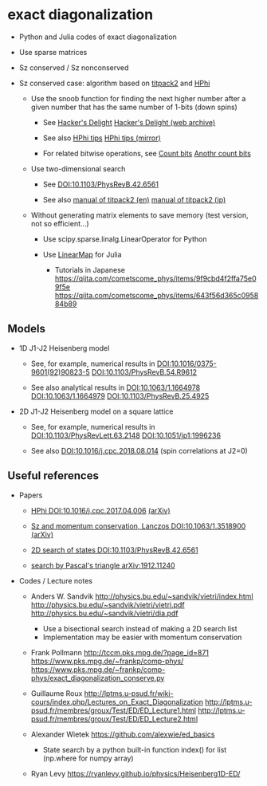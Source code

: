 # exact diagonalization

* Python and Julia codes of exact diagonalization

* Use sparse matrices

* Sz conserved / Sz nonconserved

* Sz conserved case: algorithm based on
  [titpack2](http://www.qa.iir.titech.ac.jp/~nishimori/titpack2_new/index-e.html)
  and
  [HPhi](https://github.com/issp-center-dev/HPhi)

  * Use the snoob function for finding the next higher number after a given number that has the same number of 1-bits (down spins)

    * See
      [Hacker's Delight](https://www.hackersdelight.org/hdcodetxt/snoob.c.txt)
      [Hacker's Delight (web archive)](http://web.archive.org/web/20190109000030/https://www.hackersdelight.org/hdcodetxt/snoob.c.txt)

    * See also [HPhi tips](http://www.pasums.issp.u-tokyo.ac.jp/wp-content/themes/HPhi/media/develop/tips.pdf)
      [HPhi tips (mirror)](http://issp-center-dev.github.io/HPhi/develop/tips.pdf)

    * For related bitwise operations, see
      [Count bits](http://graphics.stanford.edu/~seander/bithacks.html#CountBitsSetParallel)
      [Anothr count bits](https://stackoverflow.com/questions/9829578/fast-way-of-counting-non-zero-bits-in-positive-integer)

  * Use two-dimensional search

    * See [DOI:10.1103/PhysRevB.42.6561](https://doi.org/10.1103/PhysRevB.42.6561)

    * See also
      [manual of titpack2 (en)](http://www.qa.iir.titech.ac.jp/~nishimori/titpack2_new/index-e.html)
      [manual of titpack2 (jp)](http://hdl.handle.net/2433/94584)

  * Without generating matrix elements to save memory (test version, not so efficient...)

    * Use scipy.sparse.linalg.LinearOperator for Python

    * Use [LinearMap](https://github.com/Jutho/LinearMaps.jl) for Julia

      * Tutorials in Japanese
        https://qiita.com/cometscome_phys/items/9f9cbd4f2ffa75e09f5e
        https://qiita.com/cometscome_phys/items/643f56d365c095884b89

## Models

* 1D J1-J2 Heisenberg model

  * See, for example, numerical results in
    [DOI:10.1016/0375-9601(92)90823-5](https://doi.org/10.1016/0375-9601(92)90823-5)
    [DOI:10.1103/PhysRevB.54.R9612](https://doi.org/10.1103/PhysRevB.54.R9612)

  * See also analytical results in
    [DOI:10.1063/1.1664978](https://doi.org/10.1063/1.1664978)
    [DOI:10.1063/1.1664979](https://doi.org/10.1063/1.1664979)
    [DOI:10.1103/PhysRevB.25.4925](https://doi.org/10.1103/PhysRevB.25.4925)

* 2D J1-J2 Heisenberg model on a square lattice

  * See, for example, numerical results in
    [DOI:10.1103/PhysRevLett.63.2148](https://doi.org/10.1103/PhysRevLett.63.2148)
    [DOI:10.1051/jp1:1996236](https://doi.org/10.1051/jp1:1996236)

  * See also [DOI:10.1016/j.cpc.2018.08.014](https://doi.org/10.1016/j.cpc.2018.08.014)
    (spin correlations at J2=0)

## Useful references

* Papers 

  * [HPhi DOI:10.1016/j.cpc.2017.04.006](https://doi.org/10.1016/j.cpc.2017.04.006)
    [(arXiv)](https://arxiv.org/abs/1703.03637)

  * [Sz and momentum conservation, Lanczos DOI:10.1063/1.3518900](https://doi.org/10.1063/1.3518900)
    [(arXiv)](https://arxiv.org/abs/1101.3281)

  * [2D search of states DOI:10.1103/PhysRevB.42.6561](https://doi.org/10.1103/PhysRevB.42.6561)

  * [search by Pascal's triangle arXiv:1912.11240](https://arxiv.org/abs/1912.11240)

* Codes / Lecture notes

  * Anders W. Sandvik
    http://physics.bu.edu/~sandvik/vietri/index.html
    http://physics.bu.edu/~sandvik/vietri/vietri.pdf
    http://physics.bu.edu/~sandvik/vietri/dia.pdf

    * Use a bisectional search instead of making a 2D search list
    * Implementation may be easier with momentum conservation

  * Frank Pollmann
    http://tccm.pks.mpg.de/?page_id=871
    https://www.pks.mpg.de/~frankp/comp-phys/
    https://www.pks.mpg.de/~frankp/comp-phys/exact_diagonalization_conserve.py

  * Guillaume Roux
    http://lptms.u-psud.fr/wiki-cours/index.php/Lectures_on_Exact_Diagonalization
    http://lptms.u-psud.fr/membres/groux/Test/ED/ED_Lecture1.html
    http://lptms.u-psud.fr/membres/groux/Test/ED/ED_Lecture2.html

  * Alexander Wietek
    https://github.com/alexwie/ed_basics

    * State search by a python built-in function index() for list (np.where for numpy array)

  * Ryan Levy
    https://ryanlevy.github.io/physics/Heisenberg1D-ED/
